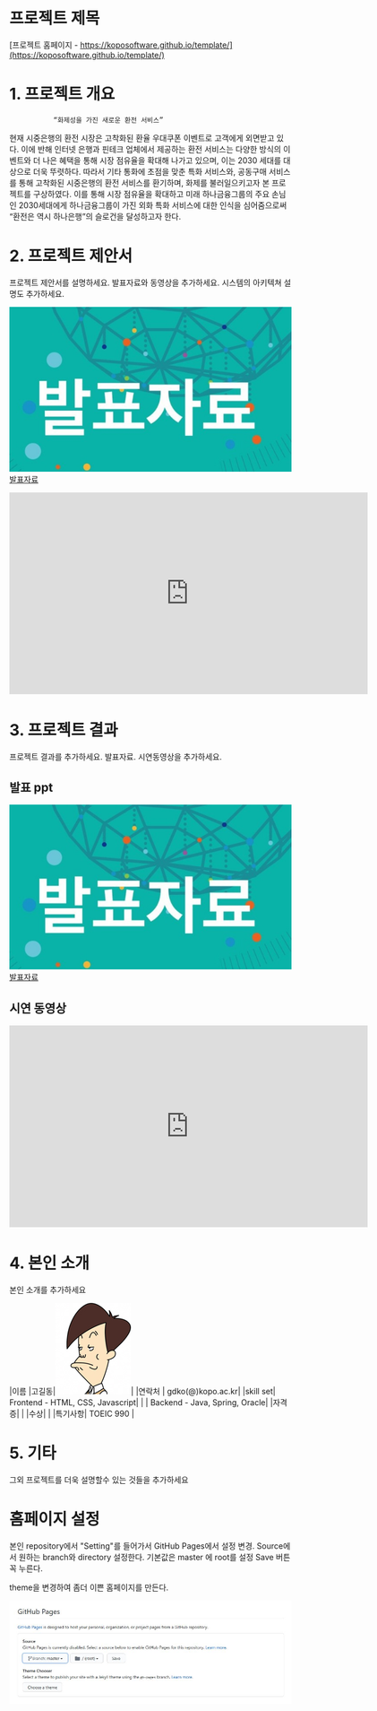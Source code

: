 # 프로젝트 제목

[프로젝트 홈페이지 - https://koposoftware.github.io/template/](https://koposoftware.github.io/template/)

# 1. 프로젝트 개요

               “화제성을 가진 새로운 환전 서비스”
현재 시중은행의 환전 시장은 고착화된 환율 우대쿠폰 이벤트로 고객에게 외면받고 있다. 이에 반해 인터넷 은행과 핀테크 업체에서 제공하는 환전 서비스는 다양한 방식의 이벤트와 더 나은 혜택을 통해 시장 점유율을 확대해 나가고 있으며, 이는 2030 세대를 대상으로 더욱 뚜렷하다. 
따라서 기타 통화에 초점을 맞춘 특화 서비스와, 공동구매 서비스를 통해 고착화된 시중은행의 환전 서비스를 환기하며, 화제를 불러일으키고자 본 프로젝트를 구상하였다. 이를 통해 시장 점유율을 확대하고 미래 하나금융그룹의 주요 손님인 2030세대에게 하나금융그룹이 가진 외화 특화 서비스에 대한 인식을 심어줌으로써 “환전은 역시 하나은행”의 슬로건을 달성하고자 한다.

# 2. 프로젝트 제안서

프로젝트 제안서를 설명하세요. 발표자료와 동영상을 추가하세요. 시스템의 아키텍쳐 설명도 추가하세요.

   <img src="ppt.jpg"/>[발표자료](/project.pptx)<br>
   <iframe id="ytplayer" type="text/html" width="640" height="360" src="https://www.youtube.com/embed/6LxbdIjWP04" frameborder="0"></iframe>
 

# 3. 프로젝트 결과
프로젝트 결과를 추가하세요. 발표자료. 시연동영상을 추가하세요.

## 발표 ppt 
   <img src="ppt.jpg"/>[발표자료](/project.pptx)<br>

## 시연 동영상 

   <iframe id="ytplayer" type="text/html" width="640" height="360" src="https://www.youtube.com/embed/6LxbdIjWP04" frameborder="0"></iframe>

# 4. 본인 소개

본인 소개를 추가하세요

|이름 |고길동|![gdKO](/gdko.jpg)|
|연락처 | gdko(@)kopo.ac.kr|
|skill set| Frontend - HTML, CSS, Javascript|
| | Backend - Java, Spring, Oracle|
|자격증|  |
|수상| |
|특기사항|  TOEIC 990 |

# 5. 기타
그외 프로젝트를 더욱 설명할수 있는 것들을 추가하세요

# 홈페이지 설정
 본인 repository에서 "Setting"를 들어가서 GitHub Pages에서 설정 변경.
 <Source>
 Source에서 원하는 branch와 directory 설정한다. 
 기본값은 master 에 root를 설정 
 Save 버튼 꼭 누른다.
 
 <Theme Chooser>
 theme을 변경하여 좀더 이쁜 홈페이지를 만든다.
   
   <img src="homepage.JPG"/><br>
   
 
